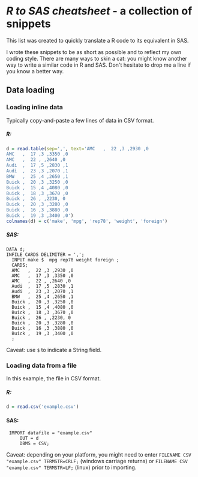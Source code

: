 # *R to SAS cheatsheet* - a collection of snippets

This list was created to quickly translate a R code to its equivalent in SAS.

I wrote these snippets to be as short as possible and to reflect my own coding style. There are many ways to skin a cat: you might know another way to write a similar code in R and SAS. Don't hesitate to drop me a line if you know a better way.

## Data loading

### Loading inline data

Typically copy-and-paste a few lines of data in CSV format.

##### R:
 
```R
d = read.table(sep=',', text='AMC   ,  22 ,3 ,2930 ,0
AMC   ,  17 ,3 ,3350 ,0
AMC   ,  22 , ,2640 ,0
Audi  ,  17 ,5 ,2830 ,1
Audi  ,  23 ,3 ,2070 ,1
BMW   ,  25 ,4 ,2650 ,1
Buick ,  20 ,3 ,3250 ,0
Buick ,  15 ,4 ,4080 ,0
Buick ,  18 ,3 ,3670 ,0
Buick ,  26 , ,2230, 0
Buick ,  20 ,3 ,3280 ,0
Buick ,  16 ,3 ,3880 ,0
Buick ,  19 ,3 ,3400 ,0')
colnames(d) = c('make', 'mpg', 'rep78', 'weight', 'foreign')
```

##### SAS:

```SAS
DATA d;
INFILE CARDS DELIMITER = ',';
  INPUT make $  mpg rep78 weight foreign ;
  CARDS;
  AMC   ,  22 ,3 ,2930 ,0
  AMC   ,  17 ,3 ,3350 ,0
  AMC   ,  22 , ,2640 ,0
  Audi  ,  17 ,5 ,2830 ,1
  Audi  ,  23 ,3 ,2070 ,1
  BMW   ,  25 ,4 ,2650 ,1
  Buick ,  20 ,3 ,3250 ,0
  Buick ,  15 ,4 ,4080 ,0
  Buick ,  18 ,3 ,3670 ,0
  Buick ,  26 , ,2230, 0
  Buick ,  20 ,3 ,3280 ,0
  Buick ,  16 ,3 ,3880 ,0
  Buick ,  19 ,3 ,3400 ,0
  ;
```

Caveat: use `$` to indicate a String field.

### Loading data from a file

In this example, the file in CSV format.

##### R:
 
```R
d = read.csv('example.csv')
```

#### SAS:

```SAS
 IMPORT datafile = "example.csv"
     OUT = d
     DBMS = CSV;
```

Caveat: depending on your platform, you might need to enter ```FILENAME CSV "example.csv" TERMSTR=CRLF;``` (windows carriage returns) or ```FILENAME CSV "example.csv" TERMSTR=LF;``` (linux) prior to importing.



